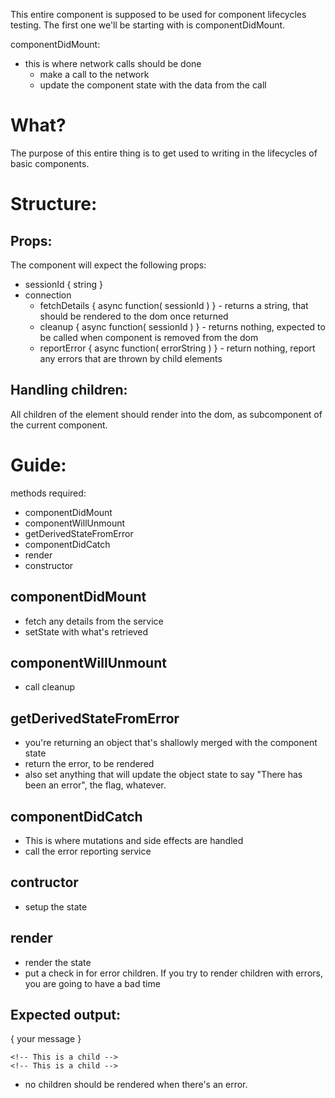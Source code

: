 
This entire component is supposed to be used for component lifecycles testing.
The first one we'll be starting with is componentDidMount.

componentDidMount:    
* this is where network calls should be done
  * make a call to the network
  * update the component state with the data from the call

# What?
The purpose of this entire thing is to get used to writing in the lifecycles of basic components.

# Structure:

## Props:
The component will expect the following props:
* sessionId { string }
* connection
  * fetchDetails { async function( sessionId ) } - returns a string, that should be rendered to the dom once returned
  * cleanup { async function( sessionId ) } - returns nothing, expected to be called when component is removed from the dom
  * reportError { async function( errorString ) } - return nothing, report any errors that are thrown by child elements

## Handling children:
All children of the element should render into the dom, as subcomponent of the current component.


# Guide:
methods required:
* componentDidMount
* componentWillUnmount
* getDerivedStateFromError
* componentDidCatch
* render
* constructor


## componentDidMount
* fetch any details from the service
* setState with what's retrieved

## componentWillUnmount
* call cleanup

## getDerivedStateFromError
* you're returning an object that's shallowly merged with the component state
* return the error, to be rendered
* also set anything that will update the object state to say "There has been an error", the flag, whatever.


## componentDidCatch
* This is where mutations and side effects are handled
* call the error reporting service

## contructor
* setup the state

## render
* render the state
* put a check in for error children. If you try to render children with errors, you are going to have a bad time

## Expected output:
<div>
  <p id="message"> { your message } </p>
  <div>
    <!-- Any child elements should be rendered here --> 

    <!-- This is a child --> 
    <!-- This is a child --> 
  </div>
</div>

* no children should be rendered when there's an error.
